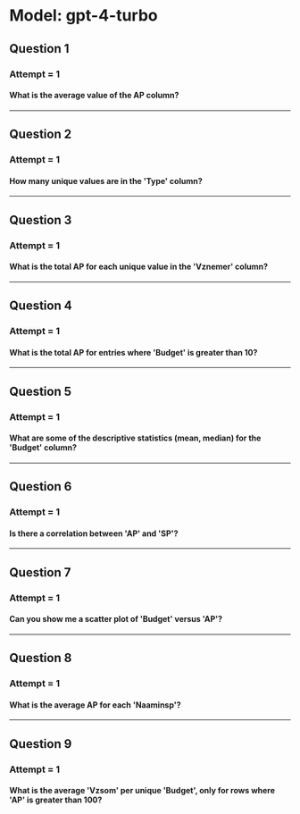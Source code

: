 # Model: gpt-4-turbo
## Question 1
### Attempt = 1
#### What is the average value of the AP column?

---

## Question 2
### Attempt = 1
#### How many unique values are in the 'Type' column?

---

## Question 3
### Attempt = 1
#### What is the total AP for each unique value in the 'Vznemer' column?

---

## Question 4
### Attempt = 1
#### What is the total AP for entries where 'Budget' is greater than 10?

---

## Question 5
### Attempt = 1
#### What are some of the descriptive statistics (mean, median) for the 'Budget' column?

---

## Question 6
### Attempt = 1
#### Is there a correlation between 'AP' and 'SP'?

---

## Question 7
### Attempt = 1
#### Can you show me a scatter plot of 'Budget' versus 'AP'?

---

## Question 8
### Attempt = 1
#### What is the average AP for each 'Naaminsp'?

---

## Question 9
### Attempt = 1
#### What is the average 'Vzsom' per unique 'Budget', only for rows where 'AP' is greater than 100?
